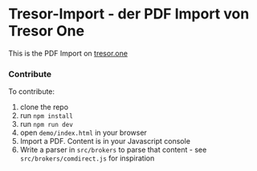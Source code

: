 # Tresor-Import - der PDF Import von Tresor One

This is the PDF Import on [tresor.one](https://tresor.one)

### Contribute

To contribute:

1. clone the repo
2. run `npm install`
3. run `npm run dev`
4. open `demo/index.html` in your browser
5. Import a PDF. Content is in your Javascript console
6. Write a parser in `src/brokers` to parse that content - see `src/brokers/comdirect.js` for inspiration